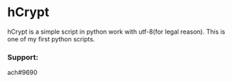 # hCrypt

hCrypt is a simple script in python work with utf-8(for legal reason). This is one of my first python scripts.

### Support:

ach#9690
